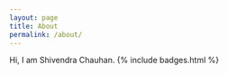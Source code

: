 ```yaml
---
layout: page
title: About
permalink: /about/
---
```


Hi, I am Shivendra Chauhan.
{% include badges.html %}
